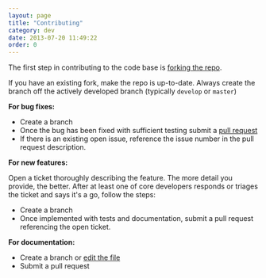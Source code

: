 ```yaml
---
layout: page
title: "Contributing"
category: dev
date: 2013-07-20 11:49:22
order: 0
---
```


The first step in contributing to the code base is [forking the repo](https://help.github.com/articles/fork-a-repo).

If you have an existing fork, make the repo is up-to-date. Always create the branch off the actively developed branch (typically `develop` or `master`)

**For bug fixes:**

- Create a branch
- Once the bug has been fixed with sufficient testing submit a [pull request](https://help.github.com/articles/using-pull-requests)
- If there is an existing open issue, reference the issue number in the pull request description.

**For new features:**

Open a ticket thoroughly describing the feature. The more detail you provide, the better. After at least one of core developers responds or triages the ticket and says it's a go, follow the steps:

- Create a branch
- Once implemented with tests and documentation, submit a pull request referencing the open ticket.

**For documentation:**

- Create a branch or [edit the file](https://help.github.com/articles/creating-and-editing-files-in-your-repository#changing-files-you-dont-own)
- Submit a pull request
